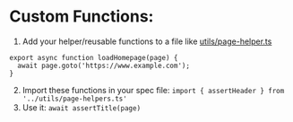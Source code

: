 # Custom Functions:

1. Add your helper/reusable functions to a file like [utils/page-helper.ts](utils/page-helper.ts)

```
export async function loadHomepage(page) {
  await page.goto('https://www.example.com');
}
```

2. Import these functions in your spec file:
   `import { assertHeader } from '../utils/page-helpers.ts'`
3. Use it:
   `await assertTitle(page)`
